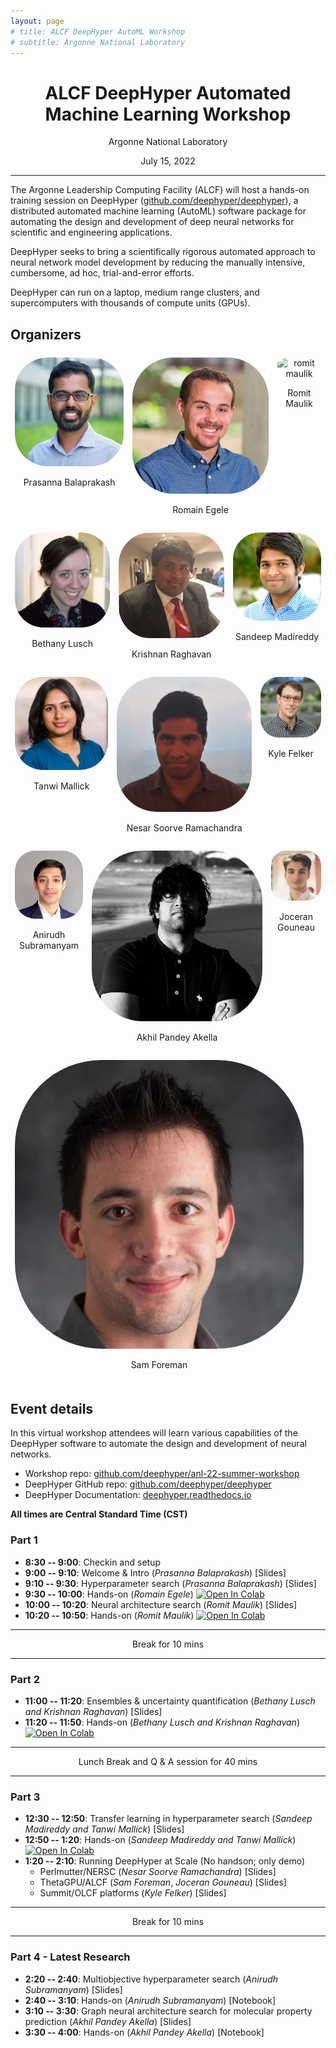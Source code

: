 ```yaml
---
layout: page
# title: ALCF DeepHyper AutoML Workshop
# subtitle: Argonne National Laboratory
---
```


<style type="text/css" media="screen">
    .speaker {
        text-align:center;
    }
    .speaker-pic {
        border-radius: 30%;
    }
    .row {
    display: flex;
    }
    .column {
    flex: 33.33%;
    padding: 7px;
    }
</style>

<h1 style="text-align: center;">ALCF DeepHyper Automated Machine Learning Workshop</h1>
<p style="text-align: center;">Argonne National Laboratory</p>
<p style="text-align: center;">July 15, 2022</p>

---

The Argonne Leadership Computing Facility (ALCF) will host a hands-on training session on DeepHyper ([github.com/deephyper/deephyper](https://github.com/deephyper/deephyper)), a distributed automated machine learning (AutoML) software package for automating the design and development of deep neural networks for scientific and engineering applications.

DeepHyper seeks to bring a scientifically rigorous automated approach to neural network model development by reducing the manually intensive, cumbersome, ad hoc, trial-and-error efforts. 

DeepHyper can run on a laptop, medium range clusters, and supercomputers with thousands of compute units (GPUs).

## Organizers

<div class="row">
    <div class="speaker column">
        <img class="speaker-pic" src="/assets/events/workshop-anl-2022-summer/prasanna-balaprakash.png" alt="prasanna balaprakash">
        <p>Prasanna Balaprakash</p>
    </div>
    <div class="speaker column">
        <img class="speaker-pic" src="/assets/events/workshop-anl-2022-summer/romain-egele.jpg" alt="romain egele">
        <p>Romain Egele</p>
    </div>
    <div class="speaker column">
        <img class="speaker-pic" src="/assets/events/workshop-anl-2022-summer/romit-maulik.png" alt="romit maulik">
        <p>Romit Maulik</p>
    </div>
</div>
<div class="row">
    <div class="speaker column">
        <img class="speaker-pic" src="/assets/events/workshop-anl-2022-summer/bethany-lusch.jpg" alt="bethany lusch">
        <p>Bethany Lusch</p>
    </div>
    <div class="speaker column">
        <img class="speaker-pic" src="/assets/events/workshop-anl-2022-summer/krishnan-raghavan.jpeg" alt="krishnan raghavan">
        <p>Krishnan Raghavan</p>
    </div>
    <div class="speaker column">
        <img class="speaker-pic" src="/assets/events/workshop-anl-2022-summer/sandeep-madireddy.jpg" alt="sandeep madireddy">
        <p>Sandeep Madireddy</p>
    </div>
</div>
<div class="row">
    <div class="speaker column">
        <img class="speaker-pic" src="/assets/events/workshop-anl-2022-summer/tanwi-mallick.jpg" alt="tanwi mallick">
        <p>Tanwi Mallick</p>
    </div>
    <div class="speaker column">
        <img class="speaker-pic" src="/assets/events/workshop-anl-2022-summer/nesar-soorve-ramachandra.jpeg" alt="nesar soorve ramachandra">
        <p>Nesar Soorve Ramachandra</p>
    </div>
    <div class="speaker column">
        <img class="speaker-pic" src="/assets/events/workshop-anl-2022-summer/kyle-felker.jpeg" alt="kyle felker">
        <p>Kyle Felker</p>
    </div>
</div>
<div class="row">
    <div class="speaker column">
        <img class="speaker-pic" src="/assets/events/workshop-anl-2022-summer/anirudh-subramanyam.jpeg" alt="anirudh subramanyam">
        <p>Anirudh Subramanyam</p>
    </div>
    <div class="speaker column">
        <img class="speaker-pic" src="/assets/events/workshop-anl-2022-summer/akhil-pandey-akella.jpg" alt="akhil pandey akella">
        <p>Akhil Pandey Akella</p>
    </div>
    <div class="speaker column">
        <img class="speaker-pic" src="/assets/events/workshop-anl-2022-summer/joceran-gouneau.png" alt="joceran gouneau">
        <p>Joceran Gouneau</p>
    </div>
</div>
<div class="row">
    <div class="speaker column">
        <img class="speaker-pic" src="/assets/events/workshop-anl-2022-summer/sam-foreman.jpg" alt="sam foreman">
        <p>Sam Foreman</p>
    </div>
    <div class="speaker column"></div>
    <div class="speaker column"></div>
</div>

## Event details 

In this virtual workshop attendees will learn various capabilities of the DeepHyper software to automate the design and development of neural networks.

* Workshop repo: [github.com/deephyper/anl-22-summer-workshop](https://github.com/deephyper/anl-22-summer-workshop)
* DeepHyper GitHub repo: [github.com/deephyper/deephyper](https://github.com/deephyper/deephyper)
* DeepHyper Documentation: [deephyper.readthedocs.io](https://deephyper.readthedocs.io)

**All times are Central Standard Time (CST)**

### Part 1

* **8:30 -- 9:00**: Checkin and setup
* **9:00 -- 9:10**: Welcome & Intro (*Prasanna Balaprakash*) [Slides]
* **9:10 -- 9:30**: Hyperparameter search (*Prasanna Balaprakash*) [Slides]
* **9:30 -- 10:00**: Hands-on (*Romain Egele*) [![Open In Colab](https://colab.research.google.com/assets/colab-badge.svg)](https://colab.research.google.com/github/deephyper/anl-22-summer-workshop/blob/main/notebooks/1-Hyperparameter-Search.ipynb)
* **10:00 -- 10:20**: Neural architecture search (*Romit Maulik*) [Slides]
* **10:20 -- 10:50**:  Hands-on (*Romit Maulik*) [![Open In Colab](https://colab.research.google.com/assets/colab-badge.svg)](https://colab.research.google.com/github/deephyper/anl-22-summer-workshop/blob/main/notebooks/2-Neural-Architecture-Search.ipynb)

--- 

<center>Break for 10 mins </center>

---

### Part 2

* **11:00 -- 11:20**: Ensembles & uncertainty quantification (*Bethany Lusch and Krishnan Raghavan*) [Slides]
* **11:20 -- 11:50**: Hands-on (*Bethany Lusch and Krishnan Raghavan*) [![Open In Colab](https://colab.research.google.com/assets/colab-badge.svg)](https://colab.research.google.com/github/deephyper/anl-22-summer-workshop/blob/main/notebooks/3-Ensemble-and-Uncertainty-Quantification.ipynb)

---

<center>Lunch Break and Q & A session for 40 mins </center>

---

### Part 3


* **12:30 -- 12:50**: Transfer learning in hyperparameter search (*Sandeep Madireddy and Tanwi Mallick*) [Slides]
* **12:50 -- 1:20**: Hands-on (*Sandeep Madireddy and Tanwi Mallick*) [![Open In Colab](https://colab.research.google.com/assets/colab-badge.svg)](https://colab.research.google.com/github/deephyper/anl-22-summer-workshop/blob/main/notebooks/4-Transfer-Learning-for-Hyperparameter-Search.ipynb)
* **1:20 -- 2:10**: Running DeepHyper at Scale (No handson; only demo)
    * Perlmutter/NERSC (*Nesar Soorve Ramachandra*) [Slides]
    * ThetaGPU/ALCF (*Sam Foreman*, *Joceran Gouneau*) [Slides]
    * Summit/OLCF platforms (*Kyle Felker*) [Slides]

---

<center>Break for 10 mins </center>

---

### Part 4 - Latest Research

* **2:20 -- 2:40**: Multiobjective hyperparameter search (*Anirudh Subramanyam*) [Slides]
* **2:40 -- 3:10**: Hands-on (*Anirudh Subramanyam*) [Notebook]
* **3:10 -- 3:30**: Graph neural architecture search for molecular property prediction (*Akhil Pandey Akella*) [Slides]
* **3:30 -- 4:00**: Hands-on (*Akhil Pandey Akella*) [Notebook]
